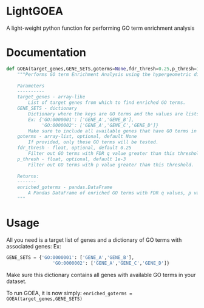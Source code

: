 # LightGOEA
A light-weight python function for performing GO term enrichment analysis

# Documentation

```python
def GOEA(target_genes,GENE_SETS,goterms=None,fdr_thresh=0.25,p_thresh=1e-3): 
    """Performs GO term Enrichment Analysis using the hypergeometric distribution.
    
    Parameters
    ----------
    target_genes - array-like
        List of target genes from which to find enriched GO terms.
    GENE_SETS - dictionary
        Dictionary where the keys are GO terms and the values are lists of genes associated with each GO term.
        Ex: {'GO:0000001': ['GENE_A','GENE_B'],
             'GO:0000002': ['GENE_A','GENE_C','GENE_D']}
        Make sure to include all available genes that have GO terms in your dataset.
    goterms - array-list, optional, default None
        If provided, only these GO terms will be tested.
    fdr_thresh - float, optional, default 0.25
        Filter out GO terms with FDR q value greater than this threshold.
    p_thresh - float, optional, default 1e-3
        Filter out GO terms with p value greater than this threshold.
        
    Returns:
    -------
    enriched_goterms - pandas.DataFrame
        A Pandas DataFrame of enriched GO terms with FDR q values, p values, and associated genes provided.
    """
```    

# Usage
All you need is a target list of genes and a dictionary of GO terms with associated genes:
  Ex: 
  ```python
  GENE_SETS = {'GO:0000001': ['GENE_A','GENE_B'],
                   'GO:0000002': ['GENE_A','GENE_C','GENE_D']}
  ```
Make sure this dictionary contains all genes with available GO terms in your dataset.

To run GOEA, it is now simply:
`enriched_goterms = GOEA(target_genes,GENE_SETS)`
